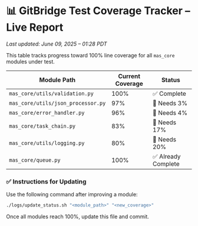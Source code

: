 # 📊 GitBridge Test Coverage Tracker – Live Report
_Last updated: June 09, 2025 – 01:28 PDT_

This table tracks progress toward 100% line coverage for all `mas_core` modules under test.

| Module Path                        | Current Coverage | Status           |
|-----------------------------------|------------------|------------------|
| `mas_core/utils/validation.py` | 100% | ✅ Complete |
| `mas_core/utils/json_processor.py` | 97% | 🔄 Needs 3% |
| `mas_core/error_handler.py` | 96% | 🔄 Needs 4% |
| `mas_core/task_chain.py` | 83% | 🔄 Needs 17% |
| `mas_core/utils/logging.py` | 80% | 🔄 Needs 20% |
| `mas_core/queue.py` | 100% | ✅ Already Complete |

### ✅ Instructions for Updating
Use the following command after improving a module:
```bash
./logs/update_status.sh "<module_path>" "<new_coverage>"
```

Once all modules reach 100%, update this file and commit.
